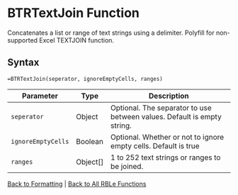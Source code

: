 # BTRTextJoin Function

Concatenates a list or range of text strings using a delimiter. Polyfill for non-supported Excel TEXTJOIN function.

## Syntax

```excel
=BTRTextJoin(seperator, ignoreEmptyCells, ranges)
```

Parameter | Type | Description
---|---|---
`seperator` | Object | Optional. The separator to use between values. Default is empty string.
`ignoreEmptyCells` | Boolean | Optional. Whether or not to ignore empty cells.  Default is true
`ranges` | Object[] | 1 to 252 text strings or ranges to be joined.

[Back to Formatting](RBLeFormatting.md) | [Back to All RBLe Functions](RBLe.md#function-documentation)